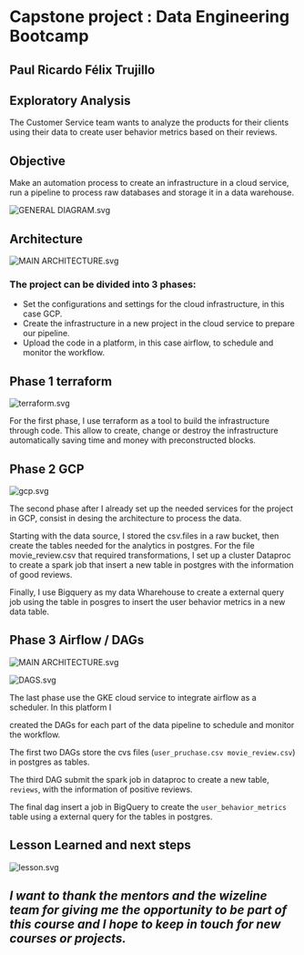 # Capstone project : Data Engineering Bootcamp

## Paul Ricardo Félix Trujillo

## Exploratory Analysis

The Customer Service team wants to analyze the products for their clients using their data to create user behavior metrics based on their reviews.

## Objective

Make an automation process to create an infrastructure in a cloud
service, run a pipeline to process raw databases and storage it in a data warehouse.

![GENERAL DIAGRAM.svg](Capstone%20project%20Data%20Engineering%20Bootcamp%206086dc7bcba345fc9fa643fb05574103/GENERAL_DIAGRAM.svg)

## Architecture

![MAIN ARCHITECTURE.svg](Capstone%20project%20Data%20Engineering%20Bootcamp%206086dc7bcba345fc9fa643fb05574103/MAIN_ARCHITECTURE.svg)

### The project can be divided into 3 phases:

- Set the configurations and settings for the cloud infrastructure, in this case GCP.
- Create  the  infrastructure in a new project in the cloud service to prepare our pipeline.
- Upload the code in a platform, in this case airflow, to schedule and monitor the workflow.

## Phase 1 terraform

![terraform.svg](Capstone%20project%20Data%20Engineering%20Bootcamp%206086dc7bcba345fc9fa643fb05574103/terraform.svg)

For the first phase, I use terraform as a tool to build the infrastructure through code. This allow to create, change or destroy the infrastructure automatically saving time and money with preconstructed blocks.

## Phase 2 GCP

![gcp.svg](Capstone%20project%20Data%20Engineering%20Bootcamp%206086dc7bcba345fc9fa643fb05574103/gcp.svg)

The second phase after I already set up the needed services for the project in GCP, consist in desing the architecture to process the data.

Starting with the data source,  I stored the csv.files in a raw bucket, then create the tables needed for the analytics in postgres. For the file movie_review.csv that required transformations, I set up a cluster Dataproc to create a spark job that insert a new table in postgres with the information of good reviews.

Finally, I use Bigquery as my data Wharehouse  to create a external query job using the table in posgres to insert the user behavior metrics in a new data table.

## Phase 3 Airflow / DAGs

![MAIN ARCHITECTURE.svg](Capstone%20project%20Data%20Engineering%20Bootcamp%206086dc7bcba345fc9fa643fb05574103/MAIN_ARCHITECTURE%201.svg)

![DAGS.svg](Capstone%20project%20Data%20Engineering%20Bootcamp%206086dc7bcba345fc9fa643fb05574103/DAGS.svg)

The last phase use the GKE cloud service to integrate airflow as a scheduler. In this platform I

 created the DAGs for each part of the data pipeline to schedule and monitor the workflow.

The first two DAGs store the cvs files (`user_pruchase.csv movie_review.csv`) in postgres as tables.

The third DAG submit the spark job in dataproc to create a new table, `reviews`, with the information of  positive reviews.

The final dag insert a job in BigQuery to create the `user_behavior_metrics` table using a external query for the tables in postgres.

## Lesson Learned and next steps

![lesson.svg](Capstone%20project%20Data%20Engineering%20Bootcamp%206086dc7bcba345fc9fa643fb05574103/lesson.svg)

## *I want to thank the mentors and the wizeline team for giving me the opportunity to be part of this course and I hope to keep in touch for new courses or projects.*
